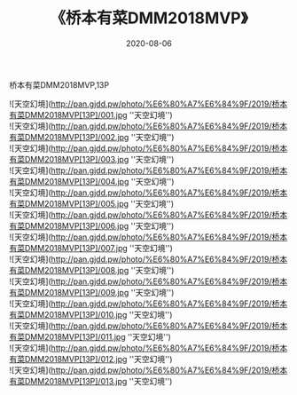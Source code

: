 ﻿---
layout: post
title:  《桥本有菜DMM2018MVP》
date:   2020-08-06
img: http://pan.gjdd.pw/photo/%E6%80%A7%E6%84%9F/2019/桥本有菜DMM2018MVP[13P]/000.jpg
categories: [美女, 性感, 泳衣]
---

桥本有菜DMM2018MVP,13P

![天空幻境](http://pan.gjdd.pw/photo/%E6%80%A7%E6%84%9F/2019/桥本有菜DMM2018MVP[13P]/001.jpg ''天空幻境'') <br>
![天空幻境](http://pan.gjdd.pw/photo/%E6%80%A7%E6%84%9F/2019/桥本有菜DMM2018MVP[13P]/002.jpg ''天空幻境'') <br>
![天空幻境](http://pan.gjdd.pw/photo/%E6%80%A7%E6%84%9F/2019/桥本有菜DMM2018MVP[13P]/003.jpg ''天空幻境'') <br>
![天空幻境](http://pan.gjdd.pw/photo/%E6%80%A7%E6%84%9F/2019/桥本有菜DMM2018MVP[13P]/004.jpg ''天空幻境'') <br>
![天空幻境](http://pan.gjdd.pw/photo/%E6%80%A7%E6%84%9F/2019/桥本有菜DMM2018MVP[13P]/005.jpg ''天空幻境'') <br>
![天空幻境](http://pan.gjdd.pw/photo/%E6%80%A7%E6%84%9F/2019/桥本有菜DMM2018MVP[13P]/006.jpg ''天空幻境'') <br>
![天空幻境](http://pan.gjdd.pw/photo/%E6%80%A7%E6%84%9F/2019/桥本有菜DMM2018MVP[13P]/007.jpg ''天空幻境'') <br>
![天空幻境](http://pan.gjdd.pw/photo/%E6%80%A7%E6%84%9F/2019/桥本有菜DMM2018MVP[13P]/008.jpg ''天空幻境'') <br>
![天空幻境](http://pan.gjdd.pw/photo/%E6%80%A7%E6%84%9F/2019/桥本有菜DMM2018MVP[13P]/009.jpg ''天空幻境'') <br>
![天空幻境](http://pan.gjdd.pw/photo/%E6%80%A7%E6%84%9F/2019/桥本有菜DMM2018MVP[13P]/010.jpg ''天空幻境'') <br>
![天空幻境](http://pan.gjdd.pw/photo/%E6%80%A7%E6%84%9F/2019/桥本有菜DMM2018MVP[13P]/011.jpg ''天空幻境'') <br>
![天空幻境](http://pan.gjdd.pw/photo/%E6%80%A7%E6%84%9F/2019/桥本有菜DMM2018MVP[13P]/012.jpg ''天空幻境'') <br>
![天空幻境](http://pan.gjdd.pw/photo/%E6%80%A7%E6%84%9F/2019/桥本有菜DMM2018MVP[13P]/013.jpg ''天空幻境'') <br>
